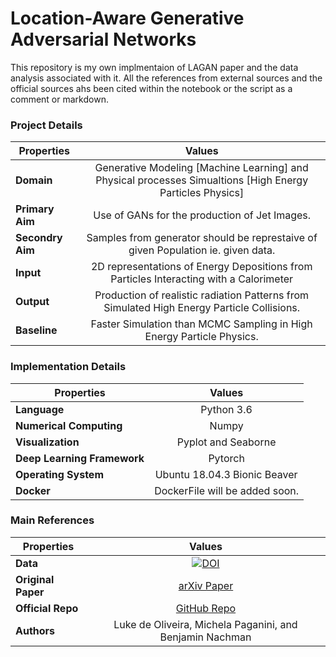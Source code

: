 # Location-Aware Generative Adversarial Networks

This repository is my own implmentaion of LAGAN paper and the data analysis associated with it. 
All the references from external sources and the official sources ahs been cited within the notebook or the script
as a comment or markdown.

### Project Details

| Properties  | Values  | 
| ------------- |:-------------:| 
| **Domain** | Generative Modeling [Machine Learning] and Physical processes Simualtions [High Energy Particles Physics] |
| **Primary Aim** | Use of GANs for the production of Jet Images.|
| **Secondry Aim** | Samples from generator should be represtaive of given Population ie. given data.|
| **Input** | 2D representations of Energy Depositions from Particles Interacting with a Calorimeter|
| **Output** | Production of realistic radiation Patterns from Simulated High Energy Particle Collisions.|
| **Baseline** | Faster Simulation than MCMC Sampling in High Energy Particle Physics.|

### Implementation Details

| Properties  | Values  | 
| ------------- |:-------------:| 
| **Language** | Python 3.6 |
| **Numerical Computing** | Numpy |
| **Visualization** | Pyplot and Seaborne |
| **Deep Learning Framework** | Pytorch |
| **Operating System** | Ubuntu 18.04.3 Bionic Beaver |
| **Docker** | DockerFile will be added soon. |


### Main References

| Properties  | Values  | 
| ------------- |:-------------:| 
| **Data** | [![DOI](https://zenodo.org/badge/74294060.svg)](https://zenodo.org/badge/latestdoi/74294060) |
| **Original Paper** | [arXiv Paper](https://arxiv.org/abs/1701.05927)|
| **Official Repo** | [GitHub Repo](https://github.com/hep-lbdl/adversarial-jets)|
| **Authors** | Luke de Oliveira, Michela Paganini, and Benjamin Nachman |
